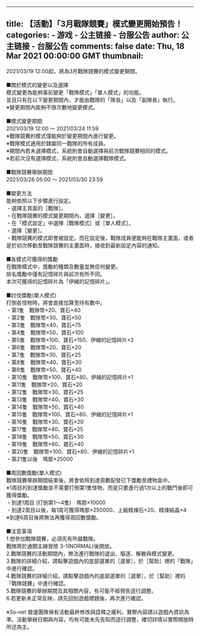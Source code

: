 
---
title: 【活動】「3月戰隊競賽」模式變更開始預告！
categories: 
    - 游戏
    - 公主链接 - 台服公告
author: 公主链接 - 台服公告
comments: false
date: Thu, 18 Mar 2021 00:00:00 GMT
thumbnail: 
---

<div>   
<p>
                2021/03/19 12:00起，將為3月戰隊競賽的模式變更期間。<br> <br>■關於模式的變更以及選擇<br> 模式變更為能夠事前變更「戰隊模式」「單人模式」的功能。<br> 並且只有在以下變更期間內，才能由戰隊的「隊長」以及「副隊長」執行。<br> ※變更期間內能夠不限次數地變更模式。<br> <br>■模式變更期間<br> 2021/03/19 12:00 ～ 2021/03/24 11:59<br> ※戰隊競賽的模式僅能夠於變更期間內進行變更。<br> ※戰隊模式適用於隸屬同一戰隊的所有成員。<br> ※期間內若未選擇模式，系統則會自動選擇與前次戰隊競賽相同的模式。<br> ※若前次沒有選擇模式，系統則會自動選擇戰隊模式。<br> <br>■戰隊競賽舉辦期間<br> 2021/03/26 05:00 ～ 2021/03/30 23:59<br> <br>■變更方法<br> 能夠依照以下步驟進行設定。<br> ・選擇主頁面的［戰隊］。<br> ・在戰隊競賽的模式變更期間內，選擇［變更］。<br> ・在「模式設定」中選擇［戰隊模式］或［單人模式］。<br> ・選擇［變更］。<br> ・戰隊競賽的模式即會被設定。而在設定後，戰隊成員便能夠在戰隊主畫面，或者是於初次移動至戰隊競賽的主畫面時，接收到最新設定內容的通知。<br> <br>■各模式可獲得的獎勵<br> 在戰隊模式中，獎勵的種類及數量並無任何變更。<br> 排名獎勵中僅有記憶碎片與前次有所不同。<br> 本次可獲得的記憶碎片為「伊緒的記憶碎片」。<br> <br>■討伐獎勵(單人模式)<br> 打倒各怪物時，將會直接加算至持有數中。<br> ・第1隻　戰隊幣×20、寶石×40<br> ・第2隻　戰隊幣×30、寶石×50<br> ・第3隻　戰隊幣×40、寶石×75<br> ・第4隻　戰隊幣×50、寶石×100<br> ・第5隻　戰隊幣×100、寶石×150、伊緒的記憶碎片×2<br> ・第6隻　戰隊幣×20、寶石×20<br> ・第7隻　戰隊幣×30、寶石×25<br> ・第8隻　戰隊幣×40、寶石×30<br> ・第9隻　戰隊幣×50、寶石×40<br> ・第10隻　戰隊幣×100、寶石×80、伊緒的記憶碎片×1<br> ・第11隻　戰隊幣×20、寶石×20<br> ・第12隻　戰隊幣×30、寶石×25<br> ・第13隻　戰隊幣×40、寶石×30<br> ・第14隻　戰隊幣×50、寶石×40<br> ・第15隻　戰隊幣×100、寶石×80、伊緒的記憶碎片×1<br> ・第16隻　戰隊幣×30、寶石×20<br> ・第17隻　戰隊幣×40、寶石×25<br> ・第18隻　戰隊幣×50、寶石×30<br> ・第19隻　戰隊幣×60、寶石×40<br> ・第20隻　戰隊幣×100、寶石×80、伊緒的記憶碎片×1<br> ・第21隻以後　瑪那×25000<br> <br>■周回數獎勵(單人模式)<br> 戰隊競賽舉辦期間結束後，將會依照到達周數配發已下獎勵至禮物盒中。<br> ※1周目的到達獎勵並不需要打倒第1隻怪物，而是只要進行過1次以上的戰鬥後即可獲得獎勵。<br> ・到達1周目 (打倒第1～4隻)　瑪那×10000<br> ・到達2周目以後，每1周可獲得瑪那×250000、上級精煉石×20、精煉結晶×4<br> ※到達6周目後將無法再獲得周回數獎勵。<br>  <br> ■注意事項<br>1.想參加戰隊競賽，必須先有所屬戰隊。<br>戰隊將於通關主線冒險 3-1(NORMAL)後開放。<br>2.戰隊競賽的活動期間內，無法進行戰隊的退出、驅逐、解散與模式變更。<br>3.戰隊的詳細介紹，請點擊遊戲內的底部選單的［選單］，於［幫助］裡的「戰隊」中進行確認。<br>4.戰隊競賽的詳細介紹，請點擊遊戲內的底部選單的［選單］，於［幫助］裡的「戰隊競賽」中進行確認。<br>5.戰隊競賽的舉辦期間及其相關內容，有可能不經預告逕行調整。<br>6.若更新未正常反映，請先回到遊戲標題後，再次進行確認。<br> <br> ※So-net 營運團隊保有活動最終修改與詮釋之權利，實際內容請以遊戲內資訊為準。活動舉辦日期與內容，均有可能未先告知而逕行調整，確切詳情以實際開放時所述為主。
            </p>
          
</div>
            